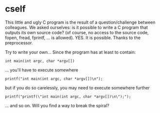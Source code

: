 # cself
This little and ugly C program is the result of a question/challenge between colleagues.
We asked ourselves: is it possible to write a C program that outputs its own source code?
(of course, no access to the source code, fopen, fread, fprintf, ... is allowed).
YES. It is possible. Thanks to the preprocessor.

Try to write your own... Since the program has at least to contain:

`int main(int argc, char *argv[])`

... you'll have to execute somewhere

`printf("int main(int argc, char *argv[])\n");`

but if you do so carelessly, you may need to execute somewhere further

`printf("printf(\"int main(int argc, char *argv[])\n\");");`

... and so on. Will you find a way to break the spiral?
